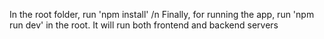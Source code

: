 In the root folder, run 'npm install' /n
Finally, for running the app, run 'npm run dev' in the root. It will run both frontend and backend servers
